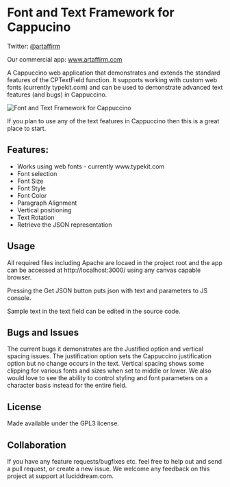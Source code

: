 <html xmlns="http://www.w3.org/1999/xhtml">
<head>
<meta http-equiv="Content-Type" content="text/html; charset=utf-8" />
<title>Font and Text Framework for Cappucino</title>
</head>

<body>
<h1>Font and Text Framework for Cappucino</h1>
<p>Twitter: <a href="http://twitter.com/artaffirm">@artaffirm</a></p>
<p>Our commercial app: <a href="http://www.artaffirm.com">www.artaffirm.com</a></p>
<p>A Cappuccino web application that demonstrates and extends the standard features of the CPTextField function. It supports working with custom web fonts (currently typekit.com) and can be used to demonstrate advanced text features (and bugs) in Cappuccino.</p>
<p><img src="http://www.luciddream.com/capp_text.png" alt="Font and Text Framework for Cappuccino" /></p>
<p>If you plan to use any of the text features in Cappuccino then this is a great place to start.</p>
<h2>Features:</h2>
<ul>
  <li>Works using web fonts - currently www.typekit.com</li>
  <li>Font selection</li>
  <li>Font Size</li>
  <li>Font Style</li>
  <li>Font Color</li>
  <li>Paragraph Alignment</li>
  <li>Vertical positioning</li>
  <li>Text Rotation</li>
  <li>Retrieve the JSON representation</li>
</ul>
<h2>Usage</h2>
<p>All required files including Apache are locaed in the project root and the app can be accessed at http://localhost:3000/ using any canvas capable browser.</p>
<p>Pressing the Get JSON button puts json with text and parameters to JS console.</p>
<p>Sample text in the text field can be edited in the source code.</p>
<h2>Bugs and Issues</h2>

<p>The current bugs it demonstrates are the Justified option and vertical spacing issues. The justification option sets the Cappuccino justification option but no change occurs in the text. Vertical spacing shows some clipping for various fonts and sizes when set to middle or lower. We also would love to see the ability to control styling and font parameters on a character basis instead for the entire field.
</p>
<h2>License</h2>
<p>Made available under the GPL3 license.</p>
<h2>Collaboration</h2>
<p>If you have any feature requests/bugfixes etc. feel free to help out and send a pull request, or create a new issue. We welcome any feedback on this project at support at luciddream.com.</p>
</body>
</html>
